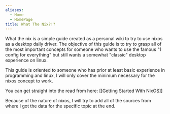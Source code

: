 ```yaml
---
aliases:
  - Home
  - HomePage
title: What The Nix?!?
---
```

What the nix is a simple guide created as a personal wiki to try to use nixos as a desktop daily driver.
The objective of this guide is to try to grasp all of the most important concepts for someone who wants to use the famous "1 config for everything" but still wants a somewhat "classic" desktop experience on linux.

This guide is oriented to someone who has prior at least basic experience in programming and linux, I will only cover the minimum necessary for the nixos concept to work.

You can get straight into the read from here: [[Getting Started With NixOS]]



Because of the nature of nixos, I will try to add all of the sources from where I got the data for the specific topic at the end.
